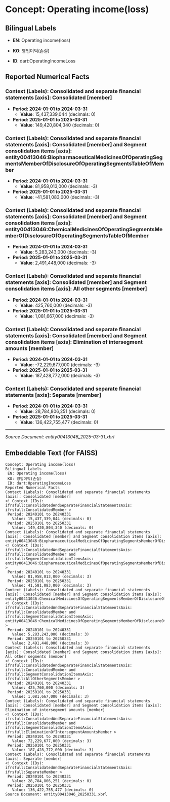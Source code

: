 # Concept: Operating income(loss)

## Bilingual Labels
- **EN**: Operating income(loss)
- **KO**: 영업이익(손실)

- **ID**: dart:OperatingIncomeLoss

## Reported Numerical Facts

### **Context (Labels): Consolidated and separate financial statements [axis]: Consolidated [member]**
<!-- Context (IDs): ifrs-full:ConsolidatedAndSeparateFinancialStatementsAxis: ifrs-full:ConsolidatedMember -->
- **Period: 2024-01-01 to 2024-03-31**
  - **Value**: 15,437,339,044 (decimals: 0)
- **Period: 2025-01-01 to 2025-03-31**
  - **Value**: 149,420,804,340 (decimals: 0)

### **Context (Labels): Consolidated and separate financial statements [axis]: Consolidated [member] and Segment consolidation items [axis]: entity00413046:BiopharmaceuticalMedicinesOfOperatingSegmentsMemberOfDisclosureOfOperatingSegmentsTableOfMember**
<!-- Context (IDs): ifrs-full:ConsolidatedAndSeparateFinancialStatementsAxis: ifrs-full:ConsolidatedMember and ifrs-full:SegmentConsolidationItemsAxis: entity00413046:BiopharmaceuticalMedicinesOfOperatingSegmentsMemberOfDisclosureOfOperatingSegmentsTableOfMember -->
- **Period: 2024-01-01 to 2024-03-31**
  - **Value**: 81,958,013,000 (decimals: -3)
- **Period: 2025-01-01 to 2025-03-31**
  - **Value**: -41,581,083,000 (decimals: -3)

### **Context (Labels): Consolidated and separate financial statements [axis]: Consolidated [member] and Segment consolidation items [axis]: entity00413046:ChemicalMedicinesOfOperatingSegmentsMemberOfDisclosureOfOperatingSegmentsTableOfMember**
<!-- Context (IDs): ifrs-full:ConsolidatedAndSeparateFinancialStatementsAxis: ifrs-full:ConsolidatedMember and ifrs-full:SegmentConsolidationItemsAxis: entity00413046:ChemicalMedicinesOfOperatingSegmentsMemberOfDisclosureOfOperatingSegmentsTableOfMember -->
- **Period: 2024-01-01 to 2024-03-31**
  - **Value**: 5,283,243,000 (decimals: -3)
- **Period: 2025-01-01 to 2025-03-31**
  - **Value**: 2,491,448,000 (decimals: -3)

### **Context (Labels): Consolidated and separate financial statements [axis]: Consolidated [member] and Segment consolidation items [axis]: All other segments [member]**
<!-- Context (IDs): ifrs-full:ConsolidatedAndSeparateFinancialStatementsAxis: ifrs-full:ConsolidatedMember and ifrs-full:SegmentConsolidationItemsAxis: ifrs-full:AllOtherSegmentsMember -->
- **Period: 2024-01-01 to 2024-03-31**
  - **Value**: 425,760,000 (decimals: -3)
- **Period: 2025-01-01 to 2025-03-31**
  - **Value**: 1,081,667,000 (decimals: -3)

### **Context (Labels): Consolidated and separate financial statements [axis]: Consolidated [member] and Segment consolidation items [axis]: Elimination of intersegment amounts [member]**
<!-- Context (IDs): ifrs-full:ConsolidatedAndSeparateFinancialStatementsAxis: ifrs-full:ConsolidatedMember and ifrs-full:SegmentConsolidationItemsAxis: ifrs-full:EliminationOfIntersegmentAmountsMember -->
- **Period: 2024-01-01 to 2024-03-31**
  - **Value**: -72,229,677,000 (decimals: -3)
- **Period: 2025-01-01 to 2025-03-31**
  - **Value**: 187,428,772,000 (decimals: -3)

### **Context (Labels): Consolidated and separate financial statements [axis]: Separate [member]**
<!-- Context (IDs): ifrs-full:ConsolidatedAndSeparateFinancialStatementsAxis: ifrs-full:SeparateMember -->
- **Period: 2024-01-01 to 2024-03-31**
  - **Value**: 28,784,806,251 (decimals: 0)
- **Period: 2025-01-01 to 2025-03-31**
  - **Value**: 136,422,755,477 (decimals: 0)

---
*Source Document: entity00413046_2025-03-31.xbrl*
## Embeddable Text (for FAISS)
```text
Concept: Operating income(loss)
Bilingual Labels
 EN: Operating income(loss)
 KO: 영업이익(손실)
 ID: dart:OperatingIncomeLoss
Reported Numerical Facts
Context (Labels): Consolidated and separate financial statements [axis]: Consolidated [member]
<! Context (IDs): ifrsfull:ConsolidatedAndSeparateFinancialStatementsAxis: ifrsfull:ConsolidatedMember >
 Period: 20240101 to 20240331
   Value: 15,437,339,044 (decimals: 0)
 Period: 20250101 to 20250331
   Value: 149,420,804,340 (decimals: 0)
Context (Labels): Consolidated and separate financial statements [axis]: Consolidated [member] and Segment consolidation items [axis]: entity00413046:BiopharmaceuticalMedicinesOfOperatingSegmentsMemberOfDisclosureOfOperatingSegmentsTableOfMember
<! Context (IDs): ifrsfull:ConsolidatedAndSeparateFinancialStatementsAxis: ifrsfull:ConsolidatedMember and ifrsfull:SegmentConsolidationItemsAxis: entity00413046:BiopharmaceuticalMedicinesOfOperatingSegmentsMemberOfDisclosureOfOperatingSegmentsTableOfMember >
 Period: 20240101 to 20240331
   Value: 81,958,013,000 (decimals: 3)
 Period: 20250101 to 20250331
   Value: 41,581,083,000 (decimals: 3)
Context (Labels): Consolidated and separate financial statements [axis]: Consolidated [member] and Segment consolidation items [axis]: entity00413046:ChemicalMedicinesOfOperatingSegmentsMemberOfDisclosureOfOperatingSegmentsTableOfMember
<! Context (IDs): ifrsfull:ConsolidatedAndSeparateFinancialStatementsAxis: ifrsfull:ConsolidatedMember and ifrsfull:SegmentConsolidationItemsAxis: entity00413046:ChemicalMedicinesOfOperatingSegmentsMemberOfDisclosureOfOperatingSegmentsTableOfMember >
 Period: 20240101 to 20240331
   Value: 5,283,243,000 (decimals: 3)
 Period: 20250101 to 20250331
   Value: 2,491,448,000 (decimals: 3)
Context (Labels): Consolidated and separate financial statements [axis]: Consolidated [member] and Segment consolidation items [axis]: All other segments [member]
<! Context (IDs): ifrsfull:ConsolidatedAndSeparateFinancialStatementsAxis: ifrsfull:ConsolidatedMember and ifrsfull:SegmentConsolidationItemsAxis: ifrsfull:AllOtherSegmentsMember >
 Period: 20240101 to 20240331
   Value: 425,760,000 (decimals: 3)
 Period: 20250101 to 20250331
   Value: 1,081,667,000 (decimals: 3)
Context (Labels): Consolidated and separate financial statements [axis]: Consolidated [member] and Segment consolidation items [axis]: Elimination of intersegment amounts [member]
<! Context (IDs): ifrsfull:ConsolidatedAndSeparateFinancialStatementsAxis: ifrsfull:ConsolidatedMember and ifrsfull:SegmentConsolidationItemsAxis: ifrsfull:EliminationOfIntersegmentAmountsMember >
 Period: 20240101 to 20240331
   Value: 72,229,677,000 (decimals: 3)
 Period: 20250101 to 20250331
   Value: 187,428,772,000 (decimals: 3)
Context (Labels): Consolidated and separate financial statements [axis]: Separate [member]
<! Context (IDs): ifrsfull:ConsolidatedAndSeparateFinancialStatementsAxis: ifrsfull:SeparateMember >
 Period: 20240101 to 20240331
   Value: 28,784,806,251 (decimals: 0)
 Period: 20250101 to 20250331
   Value: 136,422,755,477 (decimals: 0)
Source Document: entity00413046_20250331.xbrl
```